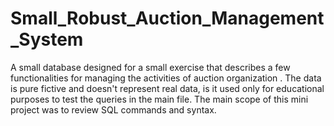 # Small_Robust_Auction_Management_System
A small database designed for a small exercise that describes a few functionalities for managing the activities of auction organization . The data is pure fictive and doesn't represent real data, is it used only for educational purposes to test the queries in the main file.  The main scope of this mini project was to review SQL commands and syntax.

